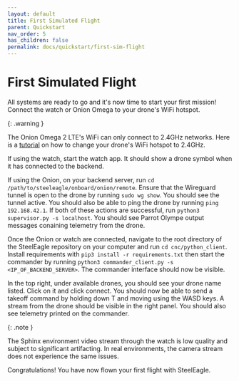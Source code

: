 ```yaml
---
layout: default
title: First Simulated Flight
parent: Quickstart
nav_order: 5
has_children: false
permalink: docs/quickstart/first-sim-flight
---
```

# First Simulated Flight
All systems are ready to go and it's now time to start your first mission! Connect the watch or Onion Omega to your drone's WiFi hotspot. 

{: .warning }

The Onion Omega 2 LTE's WiFi can only connect to 2.4GHz networks. Here is a [tutorial](https://www.youtube.com/watch?v=B6kM8BnshsY) on how to change your drone's WiFi hotspot to 2.4GHz.

If using the watch, start the watch app. It should show a drone symbol when it has connected to the backend. 

If using the Onion, on your backend server, run `cd /path/to/steeleagle/onboard/onion/remote`. Ensure that the Wireguard tunnel is open to the drone by running `sudo wg show`. You should see the tunnel active. You should also be able to ping the drone by running `ping 192.168.42.1`. If both of these actions are successful, run `python3 supervisor.py -s localhost`. You should see Parrot Olympe output messages conaining telemetry from the drone.

Once the Onion or watch are connected, navigate to the root directory of the SteelEagle repository on your computer and run `cd cnc/python_client`. Install requirements with `pip3 install -r requirements.txt` then start the commander by running `python3 commander_client.py -s <IP_OF_BACKEND_SERVER>`. The commander interface should now be visible.

In the top right, under available drones, you should see your drone name listed. Click on it and click connect. You should now be able to send a takeoff command by holding down T and moving using the WASD keys. A stream from the drone should be visible in the right panel. You should also see telemetry printed on the commander.

{: .note }

The Sphinx environment video stream through the watch is low quality and subject to significant artifacting. In real environments, the camera stream does not experience the same issues.

Congratulations! You have now flown your first flight with SteelEagle.


